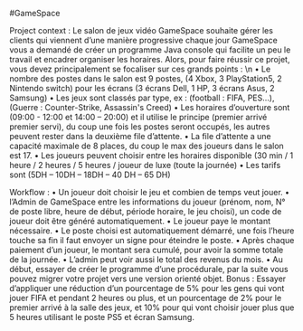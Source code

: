 #GameSpace

Project context :
Le salon de jeux vidéo GameSpace souhaite gérer les clients qui viennent d’une manière progressive chaque jour GameSpace vous a demandé de créer un programme Java console qui facilite un peu le travail et encadrer organiser les horaires.
Alors, pour faire réussir ce projet, vous devez principalement se focaliser sur ces grands points :
\n • Le nombre des postes dans le salon est 9 postes, (4 Xbox, 3 PlayStation5, 2 Nintendo switch) pour les écrans (3 écrans Dell, 1 HP, 3 écrans Asus, 2 Samsung)
• Les jeux sont classés par type, ex : (football : FIFA, PES…), (Guerre : Counter-Strike, Assassin's Creed)
• Les horaires d’ouverture sont (09:00 - 12:00 et 14:00 – 20:00) et il utilise le principe (premier arrivé premier servi), du coup une fois les postes seront occupés, les autres peuvent rester dans la deuxième file d’attente.
• La file d’attente a une capacité maximale de 8 places, du coup le max des joueurs dans le salon est 17.
• Les joueurs peuvent choisir entre les horaires disponible (30 min / 1 heure / 2 heures / 5 heures / joueur de luxe (toute la journée)
• Les tarifs sont (5DH – 10DH – 18DH – 40 DH – 65 DH)

Workflow :
• Un joueur doit choisir le jeu et combien de temps veut jouer.
• l’Admin de GameSpace entre les informations du joueur (prénom, nom, N° de poste libre, heure de début, période horaire, le jeu choisi), un code de joueur doit être généré automatiquement.
• Le joueur paye le montant nécessaire.
• Le poste choisi est automatiquement démarré, une fois l’heure touche sa fin il faut envoyer un signe pour éteindre le poste.
• Après chaque paiement d’un joueur, le montant sera cumulé, pour avoir la somme totale de la journée.
• L’admin peut voir aussi le total des revenus du mois.
• Au début, essayer de créer le programme d’une procédurale, par la suite vous pouvez migrer votre projet vers une version orienté objet.
Bonus : Essayer d’appliquer une réduction d’un pourcentage de 5% pour les gens qui vont jouer FIFA et pendant 2 heures ou plus, et un pourcentage de 2% pour le premier arrivé à la salle des jeux, et 10% pour qui vont choisir jouer plus que 5 heures utilisant le poste PS5 et écran Samsung.
